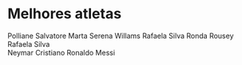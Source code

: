 # Melhores atletas
Polliane Salvatore 
Marta
Serena Willams
Rafaela Silva
Ronda Rousey
Rafaela Silva  
Neymar
Cristiano Ronaldo
Messi